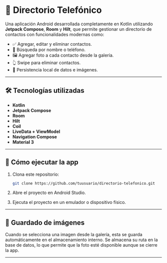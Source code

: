# 📱 Directorio Telefónico

Una aplicación Android desarrollada completamente en Kotlin utilizando **Jetpack Compose**, **Room** y **Hilt**, que permite gestionar un directorio de contactos con funcionalidades modernas como:

- ✅ Agregar, editar y eliminar contactos.
- 🔎 Búsqueda por nombre o teléfono.
- 🖼️ Agregar foto a cada contacto desde la galería.
- 👆 Swipe para eliminar contactos.
- 💾 Persistencia local de datos e imágenes.

---

## 🛠️ Tecnologías utilizadas

- **Kotlin**
- **Jetpack Compose**
- **Room**
- **Hilt**
- **Coil**
- **LiveData + ViewModel**
- **Navigation Compose**
- **Material 3**

---


## 🚀 Cómo ejecutar la app

1. Clona este repositorio:

   ```bash
   git clone https://github.com/tuusuario/directorio-telefonico.git
   
2. Abre el proyecto en Android Studio.

3. Ejecuta el proyecto en un emulador o dispositivo físico.


---


## 💾 Guardado de imágenes
Cuando se selecciona una imagen desde la galería, esta se guarda automáticamente en el almacenamiento interno. Se almacena su ruta en la base de datos, lo que permite que la foto esté disponible aunque se cierre la app.


---
